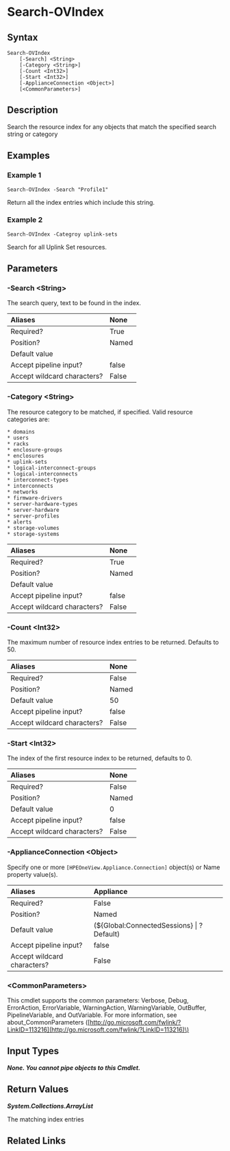 ﻿---
description: Search the resource index.
---

# Search-OVIndex

## Syntax

```text
Search-OVIndex
    [-Search] <String>
    [-Category <String>]
    [-Count <Int32>]
    [-Start <Int32>]
    [-ApplianceConnection <Object>]
    [<CommonParameters>]
```

## Description

Search the resource index for any objects that match the specified search string or category

## Examples

###  Example 1 

```text
Search-OVIndex -Search "Profile1"
```

Return all the index entries which include this string.

###  Example 2 

```text
Search-OVIndex -Categroy uplink-sets
```

Search for all Uplink Set resources.

## Parameters

### -Search &lt;String&gt;

The search query, text to be found in the index.

| Aliases | None |
| :--- | :--- |
| Required? | True |
| Position? | Named |
| Default value |  |
| Accept pipeline input? | false |
| Accept wildcard characters? | False |

### -Category &lt;String&gt;

The resource category to be matched, if specified.  Valid resource categories are:

    * domains
    * users
    * racks
    * enclosure-groups
    * enclosures
    * uplink-sets
    * logical-interconnect-groups
    * logical-interconnects
    * interconnect-types
    * interconnects
    * networks
    * firmware-drivers
    * server-hardware-types
    * server-hardware
    * server-profiles
    * alerts
    * storage-volumes
    * storage-systems

| Aliases | None |
| :--- | :--- |
| Required? | True |
| Position? | Named |
| Default value |  |
| Accept pipeline input? | false |
| Accept wildcard characters? | False |

### -Count &lt;Int32&gt;

The maximum number of resource index entries to be returned.  Defaults to 50.

| Aliases | None |
| :--- | :--- |
| Required? | False |
| Position? | Named |
| Default value | 50 |
| Accept pipeline input? | false |
| Accept wildcard characters? | False |

### -Start &lt;Int32&gt;

The index of the first resource index to be returned, defaults to 0.

| Aliases | None |
| :--- | :--- |
| Required? | False |
| Position? | Named |
| Default value | 0 |
| Accept pipeline input? | false |
| Accept wildcard characters? | False |

### -ApplianceConnection &lt;Object&gt;

Specify one or more `[HPEOneView.Appliance.Connection]` object(s) or Name property value(s).

| Aliases | Appliance |
| :--- | :--- |
| Required? | False |
| Position? | Named |
| Default value | (${Global:ConnectedSessions} &vert; ? Default) |
| Accept pipeline input? | false |
| Accept wildcard characters? | False |

### &lt;CommonParameters&gt;

This cmdlet supports the common parameters: Verbose, Debug, ErrorAction, ErrorVariable, WarningAction, WarningVariable, OutBuffer, PipelineVariable, and OutVariable. For more information, see about\_CommonParameters \([http://go.microsoft.com/fwlink/?LinkID=113216](http://go.microsoft.com/fwlink/?LinkID=113216)\)

## Input Types

_**None.  You cannot pipe objects to this Cmdlet.**_

## Return Values

_**System.Collections.ArrayList**_

The matching index entries

## Related Links

